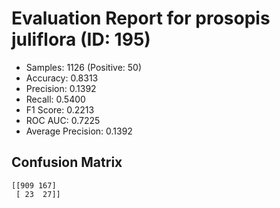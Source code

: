 # Evaluation Report for prosopis juliflora (ID: 195)
- Samples: 1126 (Positive: 50)
- Accuracy: 0.8313
- Precision: 0.1392
- Recall: 0.5400
- F1 Score: 0.2213
- ROC AUC: 0.7225
- Average Precision: 0.1392

## Confusion Matrix
```
[[909 167]
 [ 23  27]]
```